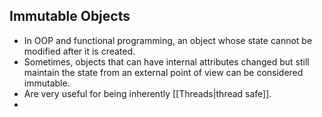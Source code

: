 ## Immutable Objects
- In OOP and functional programming, an object whose state cannot be modified after it is created.
- Sometimes, objects that can have internal attributes changed but still maintain the state from an external point of view can be considered immutable.
- Are very useful for being inherently [[Threads|thread safe]].
- 